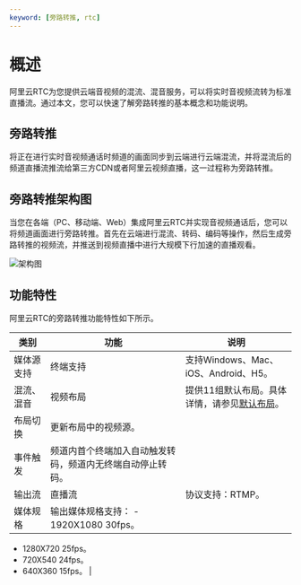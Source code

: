 ```yaml
---
keyword: [旁路转推, rtc]
---
```


# 概述

阿里云RTC为您提供云端音视频的混流、混音服务，可以将实时音视频流转为标准直播流。通过本文，您可以快速了解旁路转推的基本概念和功能说明。

## 旁路转推

将正在进行实时音视频通话时频道的画面同步到云端进行云端混流，并将混流后的频道直播流推流给第三方CDN或者阿里云视频直播，这一过程称为旁路转推。

## 旁路转推架构图

当您在各端（PC、移动端、Web）集成阿里云RTC并实现音视频通话后，您可以将频道画面进行旁路转推。首先在云端进行混流、转码、编码等操作，然后生成旁路转推的视频流，并推送到视频直播中进行大规模下行加速的直播观看。

![架构图](https://static-aliyun-doc.oss-accelerate.aliyuncs.com/assets/img/zh-CN/3545068951/p46085.png)

## 功能特性

阿里云RTC的旁路转推功能特性如下所示。

|类别|功能|说明|
|--|--|--|
|媒体源支持|终端支持|支持Windows、Mac、iOS、Android、H5。|
|混流、混音|视频布局|提供11组默认布局。具体详情，请参见[默认布局]()。|
|布局切换|更新布局中的视频源。|
|事件触发|频道内首个终端加入自动触发转码，频道内无终端自动停止转码。|
|输出流|直播流|协议支持：RTMP。|
|媒体规格|输出媒体规格支持： -   1920X1080 30fps。
-   1280X720 25fps。
-   720X540 24fps。
-   640X360 15fps。 |

